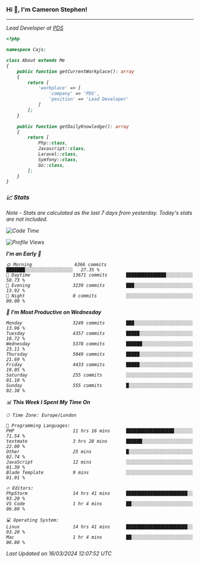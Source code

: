 ### Hi 👋, I'm Cameron Stephen!
<hr>
<p><em>Lead Developer at <a href="https://prindatasolutions.co.uk">PDS</a></p>


```php
<?php

namespace Cajs;

class About extends Me
{
    public function getCurrentWorkplace(): array
    {
        return [
            'workplace' => [
                'company' => 'PDS',
                'position' => 'Lead Developer'
            ]
        ];
    }

    public function getDailyKnowledge(): array
    {
        return [
            Php::class,
            Javascript::class,
            Laravel::class,
            Symfony::class,
            Go::class,
        ];
    }
}
```

### 📈 Stats
<p><em>Note - Stats are calculated as the last 7 days from yesterday. Today's stats are not included.</em></p>


<!--START_SECTION:waka-->
![Code Time](http://img.shields.io/badge/Code%20Time-3%2C738%20hrs%2029%20mins-blue)

![Profile Views](http://img.shields.io/badge/Profile%20Views-0-blue)

**I'm an Early 🐤** 

```text
🌞 Morning                6366 commits        ███████░░░░░░░░░░░░░░░░░░   27.35 % 
🌆 Daytime                13671 commits       ███████████████░░░░░░░░░░   58.73 % 
🌃 Evening                3239 commits        ███░░░░░░░░░░░░░░░░░░░░░░   13.92 % 
🌙 Night                  0 commits           ░░░░░░░░░░░░░░░░░░░░░░░░░   00.00 % 
```
📅 **I'm Most Productive on Wednesday** 

```text
Monday                   3249 commits        ███░░░░░░░░░░░░░░░░░░░░░░   13.96 % 
Tuesday                  4357 commits        █████░░░░░░░░░░░░░░░░░░░░   18.72 % 
Wednesday                5378 commits        ██████░░░░░░░░░░░░░░░░░░░   23.11 % 
Thursday                 5049 commits        █████░░░░░░░░░░░░░░░░░░░░   21.69 % 
Friday                   4433 commits        █████░░░░░░░░░░░░░░░░░░░░   19.05 % 
Saturday                 255 commits         ░░░░░░░░░░░░░░░░░░░░░░░░░   01.10 % 
Sunday                   555 commits         █░░░░░░░░░░░░░░░░░░░░░░░░   02.38 % 
```


📊 **This Week I Spent My Time On** 

```text
🕑︎ Time Zone: Europe/London

💬 Programming Languages: 
PHP                      11 hrs 16 mins      ██████████████████░░░░░░░   71.54 % 
textmate                 3 hrs 28 mins       ██████░░░░░░░░░░░░░░░░░░░   22.00 % 
Other                    25 mins             █░░░░░░░░░░░░░░░░░░░░░░░░   02.74 % 
JavaScript               12 mins             ░░░░░░░░░░░░░░░░░░░░░░░░░   01.30 % 
Blade Template           9 mins              ░░░░░░░░░░░░░░░░░░░░░░░░░   01.01 % 

🔥 Editors: 
PhpStorm                 14 hrs 41 mins      ███████████████████████░░   93.20 % 
VS Code                  1 hr 4 mins         ██░░░░░░░░░░░░░░░░░░░░░░░   06.80 % 

💻 Operating System: 
Linux                    14 hrs 41 mins      ███████████████████████░░   93.20 % 
Mac                      1 hr 4 mins         ██░░░░░░░░░░░░░░░░░░░░░░░   06.80 % 
```


 Last Updated on 16/03/2024 12:07:52 UTC
<!--END_SECTION:waka-->
